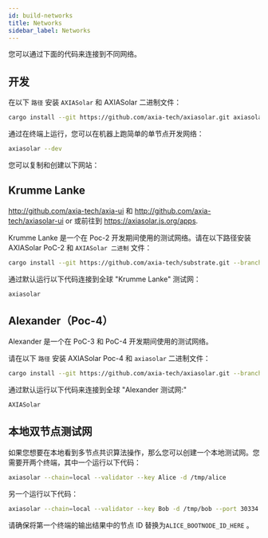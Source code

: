 ```yaml
---
id: build-networks
title: Networks
sidebar_label: Networks
---
```


您可以通过下面的代码来连接到不同网络。

## 开发

在以下 `路径` 安装 `AXIASolar` 和 AXIASolar 二进制文件：

```bash
cargo install --git https://github.com/axia-tech/axiasolar.git axiasolar
```

通过在终端上运行，您可以在机器上跑简单的单节点开发网络：

```bash
axiasolar --dev
```

您可以复制和创建以下网站：

## Krumme Lanke

http://github.com/axia-tech/axia-ui 和 http://github.com/axia-tech/axiasolar-ui or 或前往到 https://axiasolar.js.org/apps.

Krumme Lanke 是一个在 Poc-2 开发期间使用的测试网络。请在以下路径安装 AXIASolar PoC-2 和 `AXIASolar 二进制` 文件：

```bash
cargo install --git https://github.com/axia-tech/substrate.git --branch v0.2 axiasolar
```

通过默认运行以下代码连接到全球 "Krumme Lanke" 测试网：

```bash
axiasolar
```

## Alexander（Poc-4）

Alexander 是一个在 PoC-3 和 PoC-4 开发期间使用的测试网络。

请在以下 `路径` 安装 AXIASolar Poc-4 和 `axiasolar` 二进制文件：

```bash
cargo install --git https://github.com/axia-tech/axiasolar.git --branch v0.4 axiasolar
```

通过默认运行以下代码来连接到全球 "Alexander 测试网:"

```bash
AXIASolar
```

## 本地双节点测试网

如果您想要在本地看到多节点共识算法操作，那么您可以创建一个本地测试网。您需要开两个终端，其中一个运行以下代码：

```bash
axiasolar --chain=local --validator --key Alice -d /tmp/alice
```

另一个运行以下代码：

```bash
axiasolar --chain=local --validator --key Bob -d /tmp/bob --port 30334 --bootnodes '/ip4/127.0.0.1/tcp/30333/p2p/ALICE_BOOTNODE_ID_HERE'
```

请确保将第一个终端的输出结果中的节点 ID 替换为`ALICE_BOOTNODE_ID_HERE` 。
